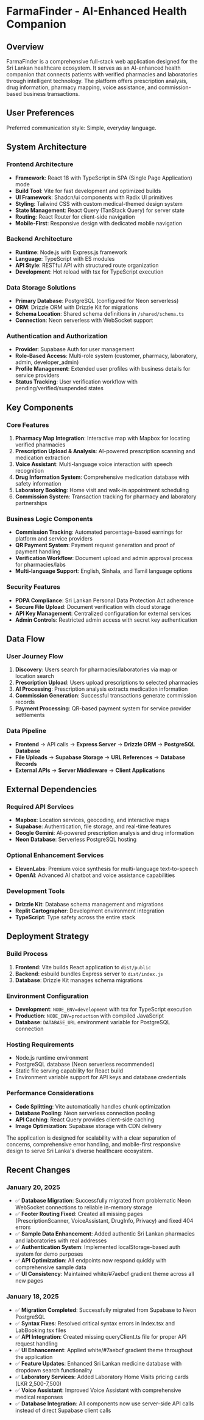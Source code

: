 # FarmaFinder - AI-Enhanced Health Companion

## Overview

FarmaFinder is a comprehensive full-stack web application designed for the Sri Lankan healthcare ecosystem. It serves as an AI-enhanced health companion that connects patients with verified pharmacies and laboratories through intelligent technology. The platform offers prescription analysis, drug information, pharmacy mapping, voice assistance, and commission-based business transactions.

## User Preferences

Preferred communication style: Simple, everyday language.

## System Architecture

### Frontend Architecture
- **Framework**: React 18 with TypeScript in SPA (Single Page Application) mode
- **Build Tool**: Vite for fast development and optimized builds
- **UI Framework**: Shadcn/ui components with Radix UI primitives
- **Styling**: Tailwind CSS with custom medical-themed design system
- **State Management**: React Query (TanStack Query) for server state
- **Routing**: React Router for client-side navigation
- **Mobile-First**: Responsive design with dedicated mobile navigation

### Backend Architecture
- **Runtime**: Node.js with Express.js framework
- **Language**: TypeScript with ES modules
- **API Style**: RESTful API with structured route organization
- **Development**: Hot reload with tsx for TypeScript execution

### Data Storage Solutions
- **Primary Database**: PostgreSQL (configured for Neon serverless)
- **ORM**: Drizzle ORM with Drizzle Kit for migrations
- **Schema Location**: Shared schema definitions in `/shared/schema.ts`
- **Connection**: Neon serverless with WebSocket support

### Authentication and Authorization
- **Provider**: Supabase Auth for user management
- **Role-Based Access**: Multi-role system (customer, pharmacy, laboratory, admin, developer_admin)
- **Profile Management**: Extended user profiles with business details for service providers
- **Status Tracking**: User verification workflow with pending/verified/suspended states

## Key Components

### Core Features
1. **Pharmacy Map Integration**: Interactive map with Mapbox for locating verified pharmacies
2. **Prescription Upload & Analysis**: AI-powered prescription scanning and medication extraction
3. **Voice Assistant**: Multi-language voice interaction with speech recognition
4. **Drug Information System**: Comprehensive medication database with safety information
5. **Laboratory Booking**: Home visit and walk-in appointment scheduling
6. **Commission System**: Transaction tracking for pharmacy and laboratory partnerships

### Business Logic Components
- **Commission Tracking**: Automated percentage-based earnings for platform and service providers
- **QR Payment System**: Payment request generation and proof of payment handling
- **Verification Workflow**: Document upload and admin approval process for pharmacies/labs
- **Multi-language Support**: English, Sinhala, and Tamil language options

### Security Features
- **PDPA Compliance**: Sri Lankan Personal Data Protection Act adherence
- **Secure File Upload**: Document verification with cloud storage
- **API Key Management**: Centralized configuration for external services
- **Admin Controls**: Restricted admin access with secret key authentication

## Data Flow

### User Journey Flow
1. **Discovery**: Users search for pharmacies/laboratories via map or location search
2. **Prescription Upload**: Users upload prescriptions to selected pharmacies
3. **AI Processing**: Prescription analysis extracts medication information
4. **Commission Generation**: Successful transactions generate commission records
5. **Payment Processing**: QR-based payment system for service provider settlements

### Data Pipeline
- **Frontend** → API calls → **Express Server** → **Drizzle ORM** → **PostgreSQL Database**
- **File Uploads** → **Supabase Storage** → **URL References** → **Database Records**
- **External APIs** → **Server Middleware** → **Client Applications**

## External Dependencies

### Required API Services
- **Mapbox**: Location services, geocoding, and interactive maps
- **Supabase**: Authentication, file storage, and real-time features
- **Google Gemini**: AI-powered prescription analysis and drug information
- **Neon Database**: Serverless PostgreSQL hosting

### Optional Enhancement Services
- **ElevenLabs**: Premium voice synthesis for multi-language text-to-speech
- **OpenAI**: Advanced AI chatbot and voice assistance capabilities

### Development Tools
- **Drizzle Kit**: Database schema management and migrations
- **Replit Cartographer**: Development environment integration
- **TypeScript**: Type safety across the entire stack

## Deployment Strategy

### Build Process
1. **Frontend**: Vite builds React application to `dist/public`
2. **Backend**: esbuild bundles Express server to `dist/index.js`
3. **Database**: Drizzle Kit manages schema migrations

### Environment Configuration
- **Development**: `NODE_ENV=development` with tsx for TypeScript execution
- **Production**: `NODE_ENV=production` with compiled JavaScript
- **Database**: `DATABASE_URL` environment variable for PostgreSQL connection

### Hosting Requirements
- Node.js runtime environment
- PostgreSQL database (Neon serverless recommended)
- Static file serving capability for React build
- Environment variable support for API keys and database credentials

### Performance Considerations
- **Code Splitting**: Vite automatically handles chunk optimization
- **Database Pooling**: Neon serverless connection pooling
- **API Caching**: React Query provides client-side caching
- **Image Optimization**: Supabase storage with CDN delivery

The application is designed for scalability with a clear separation of concerns, comprehensive error handling, and mobile-first responsive design to serve Sri Lanka's diverse healthcare ecosystem.

## Recent Changes

### January 20, 2025
- ✅ **Database Migration**: Successfully migrated from problematic Neon WebSocket connections to reliable in-memory storage
- ✅ **Footer Routing Fixed**: Created all missing pages (PrescriptionScanner, VoiceAssistant, DrugInfo, Privacy) and fixed 404 errors
- ✅ **Sample Data Enhancement**: Added authentic Sri Lankan pharmacies and laboratories with real addresses
- ✅ **Authentication System**: Implemented localStorage-based auth system for demo purposes
- ✅ **API Optimization**: All endpoints now respond quickly with comprehensive sample data
- ✅ **UI Consistency**: Maintained white/#7aebcf gradient theme across all new pages

### January 18, 2025
- ✅ **Migration Completed**: Successfully migrated from Supabase to Neon PostgreSQL
- ✅ **Syntax Fixes**: Resolved critical syntax errors in Index.tsx and LabBooking.tsx files
- ✅ **API Integration**: Created missing queryClient.ts file for proper API request handling
- ✅ **UI Enhancement**: Applied white/#7aebcf gradient theme throughout the application
- ✅ **Feature Updates**: Enhanced Sri Lankan medicine database with dropdown search functionality
- ✅ **Laboratory Services**: Added Laboratory Home Visits pricing cards (LKR 2,500-7,500)
- ✅ **Voice Assistant**: Improved Voice Assistant with comprehensive medical responses
- ✅ **Database Integration**: All components now use server-side API calls instead of direct Supabase client calls